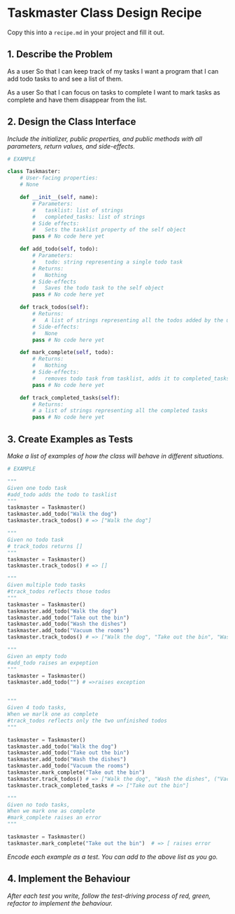 # Taskmaster Class Design Recipe

Copy this into a `recipe.md` in your project and fill it out.

## 1. Describe the Problem

As a user
So that I can keep track of my tasks
I want a program that I can add todo tasks to and see a list of them.

As a user
So that I can focus on tasks to complete
I want to mark tasks as complete and have them disappear from the list.

## 2. Design the Class Interface

_Include the initializer, public properties, and public methods with all parameters, return values, and side-effects._

```python
# EXAMPLE

class Taskmaster:
    # User-facing properties:
    # None

    def __init__(self, name):
        # Parameters:
        #   tasklist: list of strings 
        #   completed_tasks: list of strings
        # Side effects:
        #   Sets the tasklist property of the self object
        pass # No code here yet

    def add_todo(self, todo):
        # Parameters:
        #   todo: string representing a single todo task
        # Returns:
        #   Nothing
        # Side-effects
        #   Saves the todo task to the self object
        pass # No code here yet

    def track_todos(self):
        # Returns:
        #   A list of strings representing all the todos added by the user
        # Side-effects:
        #   None
        pass # No code here yet

    def mark_complete(self, todo):
        # Returns:
        #   Nothing
        # Side-effects:
        #   removes todo task from tasklist, adds it to completed_tasks
        pass # No code here yet

    def track_completed_tasks(self):
        # Returns:
        # a list of strings representing all the completed tasks
        pass # No code here yet

```

## 3. Create Examples as Tests

_Make a list of examples of how the class will behave in different situations._

``` python
# EXAMPLE

"""
Given one todo task
#add_todo adds the todo to tasklist
"""
taskmaster = Taskmaster()
taskmaster.add_todo("Walk the dog")
taskmaster.track_todos() # => ["Walk the dog"]

"""
Given no todo task
# track_todos returns []
"""
taskmaster = Taskmaster()
taskmaster.track_todos() # => []

"""
Given multiple todo tasks
#track_todos reflects those todos
"""
taskmaster = Taskmaster()
taskmaster.add_todo("Walk the dog")
taskmaster.add_todo("Take out the bin")
taskmaster.add_todo("Wash the dishes")
taskmaster.add_todo("Vacuum the rooms")
taskmaster.track_todos() # => ["Walk the dog", "Take out the bin", "Wash the dishes", ("Vacuum the rooms"]

"""
Given an empty todo
#add_todo raises an expeption
"""
taskmaster = Taskmaster()
taskmaster.add_todo("") # =>raises exception


"""
Given 4 todo tasks, 
When we marlk one as complete
#track_todos reflects only the two unfinished todos
"""

taskmaster = Taskmaster()
taskmaster.add_todo("Walk the dog")
taskmaster.add_todo("Take out the bin")
taskmaster.add_todo("Wash the dishes")
taskmaster.add_todo("Vacuum the rooms")
taskmaster.mark_complete("Take out the bin")
taskmaster.track_todos() # => ["Walk the dog", "Wash the dishes", ("Vacuum the rooms"]
taskmaster.track_completed_tasks # => ["Take out the bin"]

"""
Given no todo tasks, 
When we mark one as complete
#mark_complete raises an error
"""

taskmaster = Taskmaster()
taskmaster.mark_complete("Take out the bin")  # => [ raises error
```

_Encode each example as a test. You can add to the above list as you go._

## 4. Implement the Behaviour

_After each test you write, follow the test-driving process of red, green, refactor to implement the behaviour._
